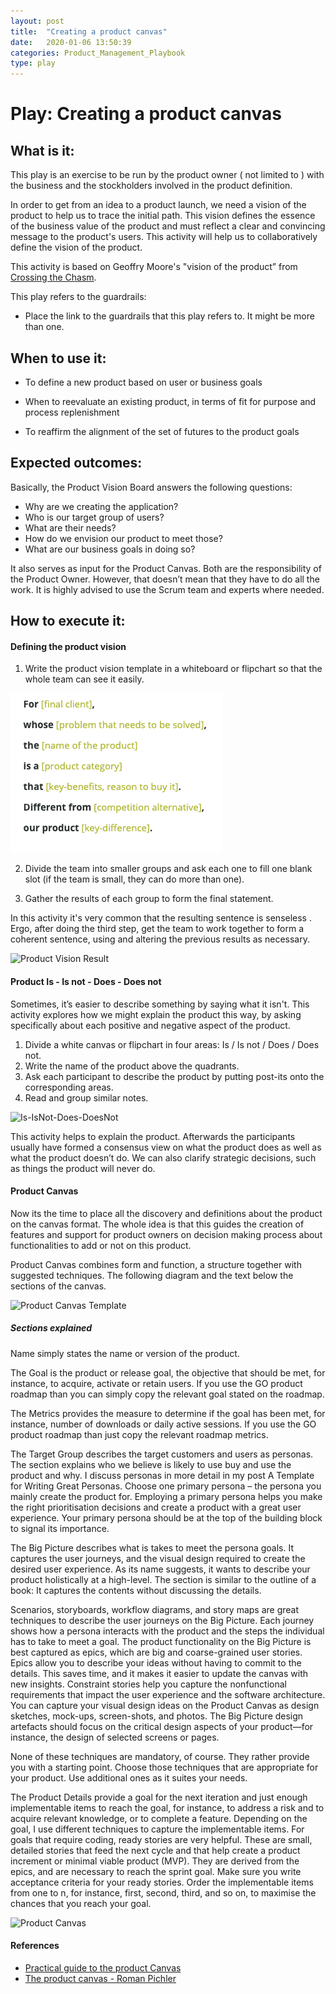 ```yaml
---
layout: post
title:  "Creating a product canvas"
date:   2020-01-06 13:50:39
categories: Product_Management_Playbook
type: play
---
```


# Play: Creating a product canvas

## What is it:

This play is an exercise to be run by the product owner ( not limited to ) with the business and the stockholders involved in the product definition.

In order to get from an idea to a product launch, we need a vision of the product to help us to trace the initial path. This vision defines the essence of the business value of the product and must reflect a clear and convincing message to the product's users. This activity will help us to collaboratively define the vision of the product.

This activity is based on Geoffry Moore's "vision of the product” from [Crossing the Chasm](https://www.amazon.com/gp/product/0062292986?ie=UTF8&tag=martinfowlerc-20&linkCode=as2&camp=1789&creative=9325&creativeASIN=0062292986).

This play refers to the guardrails:

-   Place the link to the guardrails that this play refers to. It might be more than one.


## When to use it:

- To define a new product based on user or business goals

- When to reevaluate an existing product, in terms of fit for purpose and process replenishment

- To reaffirm the alignment of the set of futures to the product goals


## Expected outcomes:

Basically, the Product Vision Board answers the following questions:

* Why are we creating the application?
* Who is our target group of users?
* What are their needs?
* How do we envision our product to meet those?
* What are our business goals in doing so?

It also serves as input for the Product Canvas. Both are the responsibility of the Product Owner. However, that doesn’t mean that they have to do all the work. It is highly advised to use the Scrum team and experts where needed.

## How to execute it:



#### Defining the product vision

1. Write the product vision template in a whiteboard or flipchart so that the whole team can see it easily.

![product vision template](./images/product%20vision%20template.png)

2. Divide the team into smaller groups and ask each one to fill one blank slot (if the team is small, they can do more than one).

3. Gather the results of each group to form the final statement.

In this activity it's very common that the resulting sentence is senseless . Ergo, after doing the third step, get the team to work together to form a coherent sentence, using and altering the previous results as necessary.

![Product Vision Result]({{site.baseurl}}/assets/images/Product%20Vision%20result.png)

#### Product Is - Is not - Does - Does not

Sometimes, it’s easier to describe something by saying what it isn't. This activity explores how we might explain the product this way, by asking specifically about each positive and negative aspect of the product.

1. Divide a white canvas or flipchart in four areas: Is / Is not / Does / Does not.
2. Write the name of the product above the quadrants.
3. Ask each participant to describe the product by putting post-its onto the corresponding areas.
4. Read and group similar notes.

![Is-IsNot-Does-DoesNot]({{site.baseurl}}/assets/images/Is-isnot.png)

This activity helps to explain the product. Afterwards the participants usually have formed a consensus view on what the product does as well as what the product doesn’t do. We can also clarify strategic decisions, such as things the product will never do.

#### Product Canvas

Now its the time to place all the discovery and definitions about the product on the canvas format. The whole idea is that this guides the creation of features and support for product owners on decision making process about functionalities to add or not on this product.

Product Canvas combines form and function, a structure together with suggested techniques. The following diagram and the text below the sections of the canvas.

![Product Canvas Template]({{site.baseurl}}/assets/images/Product_Canvas_Template.png)

##### Sections explained

Name simply states the name or version of the product.

The Goal is the product or release goal, the objective that should be met, for instance, to acquire, activate or retain users. If you use the GO product roadmap than you can simply copy the relevant goal stated on the roadmap.

The Metrics provides the measure to determine if the goal has been met, for instance, number of downloads or daily active sessions. If you use the GO product roadmap than just copy the relevant roadmap metrics.

The Target Group describes the target customers and users as personas. The section explains who we believe is likely to use buy and use the product and why. I discuss personas in more detail in my post A Template for Writing Great Personas. Choose one primary persona – the persona you mainly create the product for. Employing a primary persona helps you make the right prioritisation decisions and create a product with a great user experience. Your primary persona should be at the top of the building block to signal its importance.

The Big Picture describes what is takes to meet the persona goals. It captures the user journeys, and the visual design required to create the desired user experience. As its name suggests, it wants to describe your product holistically at a high-level. The section is similar to the outline of a book: It captures the contents without discussing the details.

Scenarios, storyboards, workflow diagrams, and story maps are great techniques to describe the user journeys on the Big Picture. Each journey shows how a persona interacts with the product and the steps the individual has to take to meet a goal. The product functionality on the Big Picture is best captured as epics, which are big and coarse-grained user stories. Epics allow you to describe your ideas without having to commit to the details. This saves time, and it makes it easier to update the canvas with new insights. Constraint stories help you capture the nonfunctional requirements that impact the user experience and the software architecture. You can capture your visual design ideas on the Product Canvas as design sketches, mock-ups, screen-shots, and photos. The Big Picture design artefacts should focus on the critical design aspects of your product—for instance, the design of selected screens or pages.

None of these techniques are mandatory, of course. They rather provide you with a starting point. Choose those techniques that are appropriate for your product. Use additional ones as it suites your needs.

The Product Details provide a goal for the next iteration and just enough implementable items to reach the goal, for instance, to address a risk and to acquire relevant knowledge, or to complete a feature. Depending on the goal, I use different techniques to capture the implementable items. For goals that require coding, ready stories are very helpful. These are small, detailed stories that feed the next cycle and that help create a product increment or minimal viable product (MVP). They are derived from the epics, and are necessary to reach the sprint goal. Make sure you write acceptance criteria for your ready stories. Order the implementable items from one to n, for instance, first, second, third, and so on, to maximise the chances that you reach your goal.

![Product Canvas]({{site.baseurl}}/assets/images/Product_Canvas.png)


#### References

- [Practical guide to the product Canvas](https://www.mendix.com/blog/a-practical-guide-to-the-product-canvas/)
- [The product canvas - Roman Pichler](https://www.romanpichler.com/blog/the-product-canvas/)
